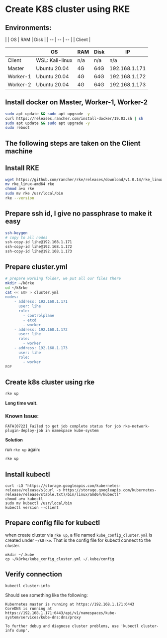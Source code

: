 # Create K8S cluster using RKE

## Environments:

| | OS | RAM | Disk |
| -- | -- | -- |
| Client | 

|   | OS | RAM | Disk | IP |
|---|---|---|---|---|
| Client | WSL: Kali-linux | n/a | n/a | n/a |
| Master | Ubuntu 20.04 | 4G | 64G | 192.168.1.171 |
| Worker-1 | Ubuntu 20.04 | 4G | 64G | 192.168.1.172 |
| Worker-2 | Ubuntu 20.04 | 4G | 64G | 192.168.1.173 |

## Install docker on Master, Worker-1, Worker-2
```bash
sudo apt update && sudo apt upgrade -y
curl https://releases.rancher.com/install-docker/19.03.sh | sh
sudo apt update && sudo apt upgrade -y
sudo reboot
```

## **The following steps are taken on the Client machine**
## Install RKE
```bash
wget https://github.com/rancher/rke/releases/download/v1.0.14/rke_linux-amd64
mv rke_linux-amd64 rke
chmod a+x rke
sudo mv rke /usr/local/bin
rke --version
```

## Prepare ssh id, I give no passphrase to make it easy
```bash
ssh-keygen
# copy to all nodes
ssh-copy-id lihe@192.168.1.171
ssh-copy-id lihe@192.168.1.172
ssh-copy-id lihe@192.168.1.173
```

## Prepare cluster.yml
```bash
# prepare working folder, we put all our files there
mkdir ~/k8rke
cd ~/k8rke
cat << EOF > cluster.yml
nodes:
    - address: 192.168.1.171
      user: lihe
      role:
        - controlplane
        - etcd
        - worker
    - address: 192.168.1.172
      user: lihe
      role:
        - worker
    - address: 192.168.1.173
      user: lihe
      role:
        - worker
EOF
```

## Create k8s cluster using rke
```bash
rke up
```
**Long time wait.**
### Known Issue:
```
FATA[0722] Failed to get job complete status for job rke-network-plugin-deploy-job in namespace kube-system
```
**Solution**

run `rke up` again:
```bash
rke up
```

## Install kubectl
```
curl -LO "https://storage.googleapis.com/kubernetes-release/release/$(curl -s https://storage.googleapis.com/kubernetes-release/release/stable.txt)/bin/linux/amd64/kubectl"
chmod a+x kubectl
sudo mv kubectl /usr/local/bin
kubectl version --client
```

## Prepare config file for kubectl 
when create cluster via `rke up`, a file named `kube_config_cluster.yml` is created under `~/k8rke`. That is the config file for kubectl connect to the cluster.
```
mkdir ~/.kube
cp ~/k8rke/kube_config_cluster.yml ~/.kube/config
```

## Verify connection
```
kubectl cluster-info
```
Should see something like the following:
```
Kubernetes master is running at https://192.168.1.171:6443
CoreDNS is running at https://192.168.1.171:6443/api/v1/namespaces/kube-system/services/kube-dns:dns/proxy

To further debug and diagnose cluster problems, use 'kubectl cluster-info dump'.
```